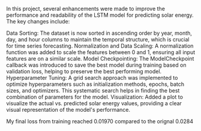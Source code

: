 In this project, several enhancements were made to improve the performance and readability of the LSTM model for predicting solar energy. The key changes include:

Data Sorting: The dataset is now sorted in ascending order by year, month, day, and hour columns to maintain the temporal structure, which is crucial for time series forecasting.
Normalization and Data Scaling: A normalization function was added to scale the features between 0 and 1, ensuring all input features are on a similar scale.
Model Checkpointing: The ModelCheckpoint callback was introduced to save the best model during training based on validation loss, helping to preserve the best performing model.
Hyperparameter Tuning: A grid search approach was implemented to optimize hyperparameters such as initialization methods, epochs, batch sizes, and optimizers. This systematic search helps in finding the best combination of parameters for the model.
Visualization: Added a plot to visualize the actual vs. predicted solar energy values, providing a clear visual representation of the model's performance.

My final loss from training reached 0.01970 compared to the orignal 0.0284
